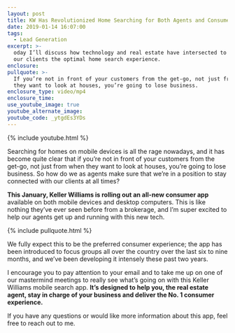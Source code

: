 ```yaml
---
layout: post
title: KW Has Revolutionized Home Searching for Both Agents and Consumers
date: 2019-01-14 16:07:00
tags:
  - Lead Generation
excerpt: >-
  oday I’ll discuss how technology and real estate have intersected to deliver
  our clients the optimal home search experience.
enclosure:
pullquote: >-
  If you’re not in front of your customers from the get-go, not just from when
  they want to look at houses, you’re going to lose business.
enclosure_type: video/mp4
enclosure_time:
use_youtube_image: true
youtube_alternate_image:
youtube_code: _ytgdEs3YDs
---
```


{% include youtube.html %}

Searching for homes on mobile devices is all the rage nowadays, and it has become quite clear that if you’re not in front of your customers from the get-go, not just from when they want to look at houses, you’re going to lose business. So how do we as agents make sure that we’re in a position to stay connected with our clients at all times?

**This January, Keller Williams is rolling out an all-new consumer app** available on both mobile devices and desktop computers. This is like nothing they’ve ever seen before from a brokerage, and I’m super excited to help our agents get up and running with this new tech.

{% include pullquote.html %}

We fully expect this to be the preferred consumer experience; the app has been introduced to focus groups all over the country over the last six to nine months, and we’ve been developing it intensely these past two years.

I encourage you to pay attention to your email and to take me up on one of our mastermind meetings to really see what’s going on with this Keller Williams mobile search app. **It’s designed to help you, the real estate agent, stay in charge of your business and deliver the No. 1 consumer experience.**

If you have any questions or would like more information about this app, feel free to reach out to me.

&nbsp;